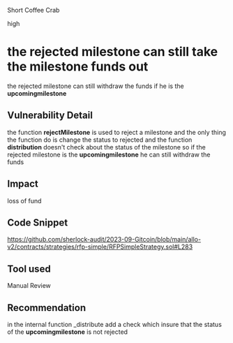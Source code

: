 Short Coffee Crab

high

# the rejected milestone can still take the milestone funds out
the rejected milestone can still withdraw the funds if he is the **upcomingmilestone**
## Vulnerability Detail
the function **rejectMilestone** is used to reject a milestone and the only thing the function do is change the status to rejected and the function **distribution** doesn't check about the status of the milestone so if the rejected milestone is the **upcomingmilestone** he can still withdraw the funds
## Impact
loss of fund
## Code Snippet
https://github.com/sherlock-audit/2023-09-Gitcoin/blob/main/allo-v2/contracts/strategies/rfp-simple/RFPSimpleStrategy.sol#L283
## Tool used

Manual Review

## Recommendation
in the internal function _distribute add a check which insure that the status of the **upcomingmilestone** is not rejected